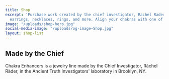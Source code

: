 ```yaml
---
title: Shop
excerpt: 'Purchase work created by the chief investigator, Rachel Rader. Works include
  earrings, necklaces, rings, and more. Align your chakras with one of a kind art.   '
image: "/uploads/shop-hero.jpg"
social-media-image: "/uploads/og-image—Shop.jpg"
layout: shop-list
---
```


## Made by the Chief

Chakra Enhancers is a jewelry line made by the Chief Investigator, Ráchel Räder, in the Ancient Truth Investigators' laboratory in Brooklyn, NY.

